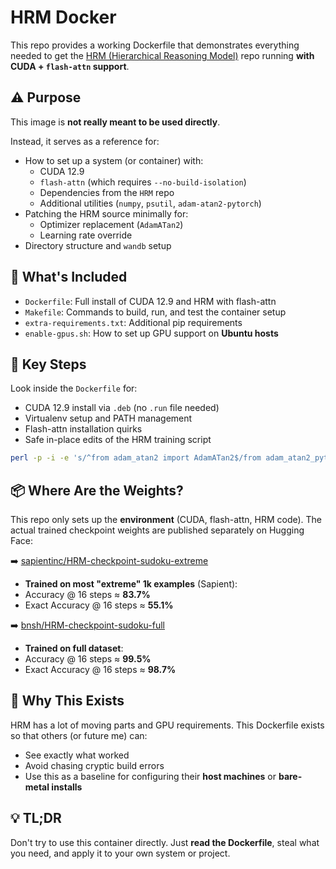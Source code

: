 # HRM Docker

This repo provides a working Dockerfile that demonstrates everything needed to get the [HRM (Hierarchical Reasoning Model)](https://github.com/sapientinc/HRM) repo running **with CUDA + `flash-attn` support**.

## ⚠️ Purpose

This image is **not really meant to be used directly**.

Instead, it serves as a reference for:

- How to set up a system (or container) with:
  - CUDA 12.9
  - `flash-attn` (which requires `--no-build-isolation`)
  - Dependencies from the `HRM` repo
  - Additional utilities (`numpy`, `psutil`, `adam-atan2-pytorch`)
- Patching the HRM source minimally for:
  - Optimizer replacement (`AdamATan2`)
  - Learning rate override
- Directory structure and `wandb` setup

## 🐳 What's Included

- `Dockerfile`: Full install of CUDA 12.9 and HRM with flash-attn
- `Makefile`: Commands to build, run, and test the container setup
- `extra-requirements.txt`: Additional pip requirements
- `enable-gpus.sh`: How to set up GPU support on **Ubuntu hosts**

## 🧰 Key Steps

Look inside the `Dockerfile` for:

- CUDA 12.9 install via `.deb` (no `.run` file needed)
- Virtualenv setup and PATH management
- Flash-attn installation quirks
- Safe in-place edits of the HRM training script

```bash
perl -p -i -e 's/^from adam_atan2 import AdamATan2$/from adam_atan2_pytorch import AdamAtan2 as AdamATan2/g' pretrain.py
```

## 📦 Where Are the Weights?

This repo only sets up the **environment** (CUDA, flash-attn, HRM code).
The actual trained checkpoint weights are published separately on Hugging Face:

➡️ [sapientinc/HRM-checkpoint-sudoku-extreme](https://huggingface.co/sapientinc/HRM-checkpoint-sudoku-extreme)
  - **Trained on most "extreme" 1k examples** (Sapient):
  - Accuracy @ 16 steps ≈ **83.7%**
  - Exact Accuracy @ 16 steps ≈ **55.1%**

➡️ [bnsh/HRM-checkpoint-sudoku-full](https://huggingface.co/bnsh/HRM-checkpoint-sudoku-full)
  - **Trained on full dataset**:
  - Accuracy @ 16 steps ≈ **99.5%**
  - Exact Accuracy @ 16 steps ≈ **98.7%**


## 🧠 Why This Exists

HRM has a lot of moving parts and GPU requirements. This Dockerfile exists so that others (or future me) can:

- See exactly what worked
- Avoid chasing cryptic build errors
- Use this as a baseline for configuring their **host machines** or **bare-metal installs**

## 💡 TL;DR

Don't try to use this container directly.
Just **read the Dockerfile**, steal what you need, and apply it to your own system or project.

